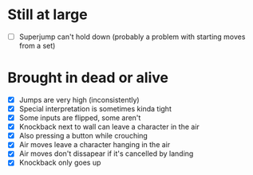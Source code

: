 # Still at large
- [ ] Superjump can't hold down (probably a problem with starting moves from a set)

# Brought in dead or alive
- [x] Jumps are very high (inconsistently)
- [x] Special interpretation is sometimes kinda tight
- [x] Some inputs are flipped, some aren't
- [x] Knockback next to wall can leave a character in the air
- [x] Also pressing a button while crouching
- [x] Air moves leave a character hanging in the air
- [x] Air moves don't dissapear if it's cancelled by landing
- [x] Knockback only goes up